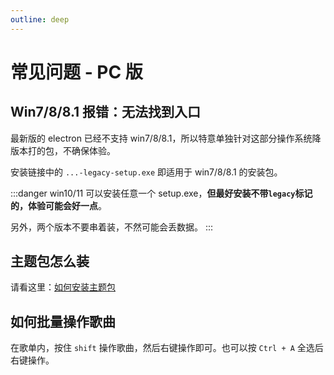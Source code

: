 ```yaml
---
outline: deep
---
```


# 常见问题 - PC 版


## Win7/8/8.1 报错：无法找到入口

最新版的 electron 已经不支持 win7/8/8.1，所以特意单独针对这部分操作系统降版本打的包，不确保体验。

安装链接中的 `...-legacy-setup.exe` 即适用于 win7/8/8.1 的安装包。

:::danger
win10/11 可以安装任意一个 setup.exe，**但最好安装不带`legacy`标记的，体验可能会好一点**。

另外，两个版本不要串着装，不然可能会丢数据。
:::

## 主题包怎么装

请看这里：[如何安装主题包](/usage/pc/install-theme)


## 如何批量操作歌曲

在歌单内，按住 `shift` 操作歌曲，然后右键操作即可。也可以按 `Ctrl + A` 全选后右键操作。